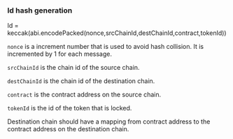 ### Id hash generation

Id = keccak(abi.encodePacked(nonce,srcChainId,destChainId,contract,tokenId))

`nonce` is a increment number that is used to avoid hash collision. It is incremented by 1 for each message.

`srcChainId` is the chain id of the source chain.

`destChainId` is the chain id of the destination chain.

`contract` is the contract address on the source chain.

`tokenId` is the id of the token that is locked.

Destination chain should have a mapping from contract address to the contract address on the destination chain.